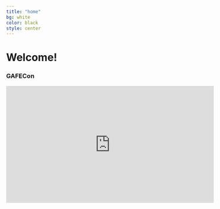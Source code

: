 ```yaml
---
title: "home"
bg: white
color: black
style: center
---
```


# Welcome!
### **GAFECon**
<div class="icontain">
  <iframe width="560" height="315" src="https://www.youtube.com/embed/AU6griVizR8" frameborder="0" allowfullscreen></iframe>
</div>
